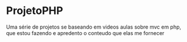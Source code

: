 # ProjetoPHP

Uma série de projetos se baseando em videos aulas sobre mvc em php, que estou fazendo e apredento o conteudo que elas me fornecer
